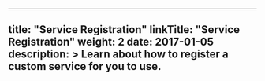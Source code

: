 
---
title: "Service Registration"
linkTitle: "Service Registration"
weight: 2
date: 2017-01-05
description: >
  Learn about how to register a custom service for you to use.
---
